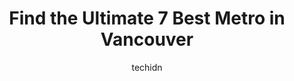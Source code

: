 ---
layout: ampstory
image: https://i0.wp.com/www.auto.or.id/wp-content/uploads/2023/06/waterfront-0-vancouver-1686322308.jpeg?resize=640,853
author: techidn
featured: false
description: Vancouver, British Columbia, Canada is a haven for Metro enthusiasts, boasting an impressive array of 7 top-notch establishments. Whether youre a seasoned connoisseur or simply curious to e
title: Find the Ultimate 7 Best Metro in Vancouver
cover:
   title: Find the Ultimate 7 Best Metro in Vancouver
   subtitle: AUTO.OR.ID
   background: https://www.auto.or.id/wp-content/uploads/2023/06/waterfront-0-vancouver-1686322308.jpeg

pages: 
 - layout: thirds
   top: <h1>#1 Waterfront Station</h1>
   bottom: "<p>Easy to access to Canada line station, to king George, to surrey, seabus to Northvan, express train. Bars and restaurants across the area and mini convenient store. Built</p>"
   background: https://www.auto.or.id/wp-content/uploads/2023/06/waterfront-1-vancouver-1686322310.jpeg
   backgroundblur: true
 - layout: thirds
   top: <h1>#2 Burrard Skytrain Station</h1>
   bottom: "<p>Burrard St, Vancouver, BC V6C 0A4, Canada</p>"
   background: https://www.auto.or.id/wp-content/uploads/2023/06/waterfront-2-vancouver-1686322310.jpeg
   cta:
      link: https://www.auto.or.id/find-the-ultimate-7-best-metro-in-vancouver/
      text: Find the Ultimate 7 Best Metro in Vancouver
 - layout: thirds
   top: <h1>#3 Granville Station</h1>
   bottom: "<p>645 Seymour St, Vancouver, BC V6C 1Z6, Canada</p>"
   background: https://images.unsplash.com/photo-1608839968395-12aed2154570?ixlib=rb-4.0.3&ixid=MnwxMjA3fDB8MHxwaG90by1wYWdlfHx8fGVufDB8fHx8&auto=format&fit=crop&w=640&h=853&q=80
   cta:
      link: https://www.auto.or.id/find-the-ultimate-7-best-metro-in-vancouver/
      text: Find the Ultimate 7 Best Metro in Vancouver
 - layout: thirds
   top: <h1>#4 Burrard</h1>
   bottom: "<p>Vancouver, BC V6C 0A4, Canada</p>"
   background: https://images.unsplash.com/photo-1617814076231-2c58846db944?ixlib=rb-4.0.3&ixid=MnwxMjA3fDB8MHxwaG90by1wYWdlfHx8fGVufDB8fHx8&auto=format&fit=crop&w=640&h=853&q=80
   cta:
      link: https://www.auto.or.id/find-the-ultimate-7-best-metro-in-vancouver/
      text: Find the Ultimate 7 Best Metro in Vancouver
 - layout: thirds
   top: <h1>#5 Stadium-Chinatown</h1>
   bottom: "<p>Vancouver, BC V6B 2L3, Canada</p>"
   background: https://images.unsplash.com/photo-1519752441410-d3ca70ecb937?ixlib=rb-4.0.3&ixid=MnwxMjA3fDB8MHxwaG90by1wYWdlfHx8fGVufDB8fHx8&auto=format&fit=crop&w=640&h=853&q=80
   cta:
      link: https://www.auto.or.id/find-the-ultimate-7-best-metro-in-vancouver/
      text: Find the Ultimate 7 Best Metro in Vancouver
 - layout: thirds
   top: <h1>#6 Vancouver City Centre</h1>
   bottom: "<p>Vancouver, BC V7Y 1K1, Canada</p>"
   background: https://images.unsplash.com/photo-1551557479-80682eb12a86?ixlib=rb-4.0.3&ixid=MnwxMjA3fDB8MHxwaG90by1wYWdlfHx8fGVufDB8fHx8&auto=format&fit=crop&w=640&h=853&q=80
   cta:
      link: https://www.auto.or.id/find-the-ultimate-7-best-metro-in-vancouver/
      text: Find the Ultimate 7 Best Metro in Vancouver
 - layout: thirds
   top: <h1>#7 Yaletown-Roundhouse Station</h1>
   bottom: "<p>Vancouver, BC V6B 0H8, Canada</p>"
   background: https://images.unsplash.com/photo-1626302592989-84fe1c211d7d?ixlib=rb-4.0.3&ixid=MnwxMjA3fDB8MHxwaG90by1wYWdlfHx8fGVufDB8fHx8&auto=format&fit=crop&w=640&h=853&q=80
   cta:
      link: https://www.auto.or.id/find-the-ultimate-7-best-metro-in-vancouver/
      text: Find the Ultimate 7 Best Metro in Vancouver
 - layout: thirds
   middle: Continue reading...
   background: https://images.unsplash.com/photo-1608506876688-ab805ee6c2c6?ixlib=rb-4.0.3&ixid=MnwxMjA3fDB8MHxwaG90by1wYWdlfHx8fGVufDB8fHx8&auto=format&fit=crop&w=640&h=853&q=80
   cta:
      link: https://www.auto.or.id/find-the-ultimate-7-best-metro-in-vancouver/
      text: Find the Ultimate 7 Best Metro in Vancouver

---